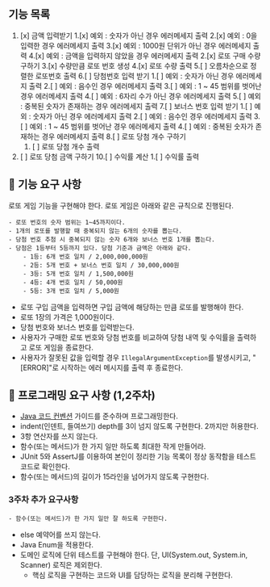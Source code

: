 ## 기능 목록
1. [x] 금액 입력받기
   1.[x] 예외 : 숫자가 아닌 경우 에러메세지 출력
   2.[x] 예외 : 0을 입력한 경우 에러메세지 출력
   3.[x] 예외 : 1000원 단위가 아닌 경우 에러메세지 출력
   4.[x] 예외 : 금액을 입력하지 않았을 경우 에러메세지 출력
2.[x] 로또 구매 수량 구하기
3.[x] 수량만큼 로또 번호 생성
4.[x] 로또 수량 출력
5.[ ] 오름차순으로 정렬한 로또번호 출력
6.[ ] 당첨번호 입력 받기
   1.[ ] 예외 : 숫자가 아닌 경우 에러메세지 출력
   2.[ ] 예외 : 음수인 경우 에러메세지 출력
   3.[ ] 예외 : 1 ~ 45 범위를 벗어난 경우 에러메세지 출력
   4.[ ] 예외 : 6자리 수가 아닌 경우 에러메세지 출력
   5.[ ] 예외 : 중복된 숫자가 존재하는 경우 에러메세지 출력
7.[ ] 보너스 번호 입력 받기
   1.[ ] 예외 : 숫자가 아닌 경우 에러메세지 출력
   2.[ ] 예외 : 음수인 경우 에러메세지 출력
   3.[ ] 예외 : 1 ~ 45 범위를 벗어난 경우 에러메세지 출력
   4.[ ] 예외 : 중복된 숫자가 존재하는 경우 에러메세지 출력
8.[ ] 로또 당첨 개수 구하기
   1. [ ] 로또 당첨 개수 출력
9. [ ] 로또 당첨 금액 구하기
10.[ ] 수익률 계산
    1.[ ] 수익률 출력


## 🚀 기능 요구 사항
로또 게임 기능을 구현해야 한다. 로또 게임은 아래와 같은 규칙으로 진행된다.
```
- 로또 번호의 숫자 범위는 1~45까지이다.
- 1개의 로또를 발행할 때 중복되지 않는 6개의 숫자를 뽑는다.
- 당첨 번호 추첨 시 중복되지 않는 숫자 6개와 보너스 번호 1개를 뽑는다.
- 당첨은 1등부터 5등까지 있다. 당첨 기준과 금액은 아래와 같다.
    - 1등: 6개 번호 일치 / 2,000,000,000원
    - 2등: 5개 번호 + 보너스 번호 일치 / 30,000,000원
    - 3등: 5개 번호 일치 / 1,500,000원
    - 4등: 4개 번호 일치 / 50,000원
    - 5등: 3개 번호 일치 / 5,000원
```

- 로또 구입 금액을 입력하면 구입 금액에 해당하는 만큼 로또를 발행해야 한다.
- 로또 1장의 가격은 1,000원이다.
- 당첨 번호와 보너스 번호를 입력받는다.
- 사용자가 구매한 로또 번호와 당첨 번호를 비교하여 당첨 내역 및 수익률을 출력하고 로또 게임을 종료한다.
- 사용자가 잘못된 값을 입력할 경우 `IllegalArgumentException`를 발생시키고, "[ERROR]"로 시작하는 에러 메시지를 출력 후 종료한다.

## 🎯 프로그래밍 요구 사항 (1,2주차)

- [Java 코드 컨벤션](https://github.com/woowacourse/woowacourse-docs/tree/master/styleguide/java) 가이드를 준수하며 프로그래밍한다.
- indent(인덴트, 들여쓰기) depth를 3이 넘지 않도록 구현한다. 2까지만 허용한다.
- 3항 연산자를 쓰지 않는다.
- 함수(또는 메서드)가 한 가지 일만 하도록 최대한 작게 만들어라.
- JUnit 5와 AssertJ를 이용하여 본인이 정리한 기능 목록이 정상 동작함을 테스트 코드로 확인한다.
- 함수(또는 메서드)의 길이가 15라인을 넘어가지 않도록 구현한다.

### 3주차 추가 요구사항
    - 함수(또는 메서드)가 한 가지 일만 잘 하도록 구현한다.
- else 예약어를 쓰지 않는다.
- Java Enum을 적용한다.
- 도메인 로직에 단위 테스트를 구현해야 한다. 단, UI(System.out, System.in, Scanner) 로직은 제외한다.
    - 핵심 로직을 구현하는 코드와 UI를 담당하는 로직을 분리해 구현한다.

